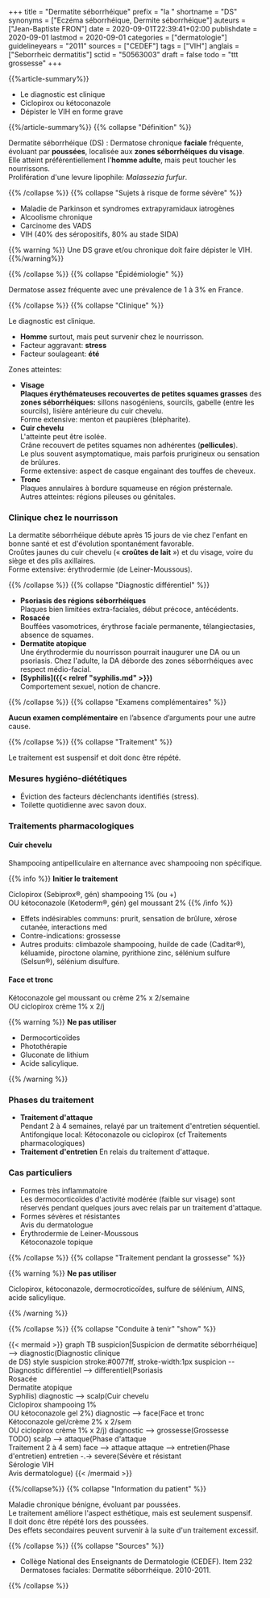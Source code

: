 +++
title = "Dermatite séborrhéique"
prefix = "la "
shortname = "DS"
synonyms = ["Eczéma séborrhéique, Dermite séborrhéique"]
auteurs = ["Jean-Baptiste FRON"]
date = 2020-09-01T22:39:41+02:00
publishdate = 2020-09-01
lastmod = 2020-09-01
categories = ["dermatologie"]
guidelineyears = "2011"
sources = ["CEDEF"]
tags = ["VIH"]
anglais = ["Seborrheic dermatitis"]
sctid = "50563003"
draft = false
todo = "ttt grossesse"
+++

{{%article-summary%}}

- Le diagnostic est clinique
- Ciclopirox ou kétoconazole
- Dépister le VIH en forme grave

{{%/article-summary%}}
{{% collapse "Définition" %}}

Dermatite séborrhéique (DS)
: Dermatose chronique **faciale** fréquente, évoluant par **poussées**, localisée aux **zones séborrhéiques du visage**.  
Elle atteint préférentiellement l'**homme adulte**, mais peut toucher les nourrissons.  
Prolifération d'une levure lipophile: *Malassezia furfur*.

{{% /collapse %}}
{{% collapse "Sujets à risque de forme sévère" %}}

- Maladie de Parkinson et syndromes extrapyramidaux iatrogènes
- Alcoolisme chronique
- Carcinome des VADS
- VIH (40% des séropositifs, 80% au stade SIDA)

{{% warning %}}
Une DS grave et/ou chronique doit faire dépister le VIH.
{{%/warning%}}

{{% /collapse %}}
{{% collapse "Épidémiologie" %}}

Dermatose assez fréquente avec une prévalence de 1 à 3% en France.

{{% /collapse %}}
{{% collapse "Clinique" %}}

Le diagnostic est clinique.

- **Homme** surtout, mais peut survenir chez le nourrisson.
- Facteur aggravant: **stress**
- Facteur soulageant: **été**

Zones atteintes:

- **Visage**  
**Plaques érythémateuses recouvertes de petites squames grasses** des **zones séborrhéiques:** sillons nasogéniens, sourcils, gabelle (entre les sourcils), lisière antérieure du cuir chevelu.  
Forme extensive: menton et paupières (blépharite).  
- **Cuir chevelu**  
L'atteinte peut être isolée.  
Crâne recouvert de petites squames non adhérentes (**pellicules**).  
Le plus souvent asymptomatique, mais parfois prurigineux ou sensation de brûlures.  
Forme extensive: aspect de casque engainant des touffes de cheveux.  
- **Tronc**  
Plaques annulaires à bordure squameuse en région présternale.  
Autres atteintes: régions pileuses ou génitales.

### Clinique chez le nourrisson

La dermatite séborrhéique débute après 15 jours de vie chez l'enfant en bonne santé et est d'évolution spontanément favorable.  
Croûtes jaunes du cuir chevelu (« **croûtes de lait** ») et du visage, voire du siège et des plis axillaires.  
Forme extensive: érythrodermie (de Leiner-Moussous).

{{% /collapse %}}
{{% collapse "Diagnostic différentiel" %}}

- **Psoriasis des régions séborrhéiques**  
Plaques bien limitées extra-faciales, début précoce, antécédents.
- **Rosacée**  
Bouffées vasomotrices, érythrose faciale permanente, télangiectasies, absence de squames.
- **Dermatite atopique**  
Une érythrodermie du nourrisson pourrait inaugurer une DA ou un psoriasis. Chez l'adulte, la DA déborde des zones séborrhéiques avec respect médio-facial.
- **[Syphilis]({{< relref "syphilis.md" >}})**  
Comportement sexuel, notion de chancre.

{{% /collapse %}}
{{% collapse "Examens complémentaires" %}}

**Aucun examen complémentaire** en l’absence d’arguments pour une autre cause.

{{% /collapse %}}
{{% collapse "Traitement" %}}

Le traitement est suspensif et doit donc être répété.

### Mesures hygiéno-diététiques

- Éviction des facteurs déclenchants identifiés (stress).
- Toilette quotidienne avec savon doux.

### Traitements pharmacologiques

#### Cuir chevelu

Shampooing antipelliculaire en alternance avec shampooing non spécifique.

{{% info %}}
**Initier le traitement**

Ciclopirox (Sebiprox®, gén) shampooing 1% (ou +)  
OU kétoconazole (Ketoderm®, gén) gel moussant 2%
{{% /info %}}

- Effets indésirables communs: prurit, sensation de brûlure, xérose cutanée, interactions med
- Contre-indications: grossesse
- Autres produits: climbazole shampooing, huilde de cade (Caditar®), kéluamide, piroctone olamine, pyrithione zinc, sélénium sulfure (Selsun®), sélénium disulfure.

#### Face et tronc

Kétoconazole gel moussant ou crème 2% x 2/semaine  
OU ciclopirox crème 1% x 2/j

{{% warning %}}
**Ne pas utiliser**

- Dermocorticoïdes
- Photothérapie
- Gluconate de lithium
- Acide salicylique.

{{% /warning %}}

### Phases du traitement

- **Traitement d'attaque**  
Pendant 2 à 4 semaines, relayé par un traitement d'entretien séquentiel.  
Antifongique local: Kétoconazole ou ciclopirox (cf Traitements pharmacologiques)
- **Traitement d'entretien**
En relais du traitement d'attaque.

### Cas particuliers

- Formes très inflammatoire  
Les dermocorticoïdes d'activité modérée (faible sur visage) sont réservés pendant quelques jours avec relais par un traitement d'attaque.
- Formes sévères et résistantes  
Avis du dermatologue
- Érythrodermie de Leiner-Moussous  
Kétoconazole topique

{{% /collapse %}}
{{% collapse "Traitement pendant la grossesse" %}}

{{% warning %}}
**Ne pas utiliser**

Ciclopirox, kétoconazole, dermocroticoïdes, sulfure de sélénium, AINS, acide salicylique.

{{% /warning %}}

{{% /collapse %}}
{{% collapse "Conduite à tenir" "show" %}}

{{< mermaid >}}
graph TB
  suspicion[Suspicion de dermatite séborrhéique] --> diagnostic(Diagnostic clinique<br>de DS)
  style suspicion stroke:#0077ff, stroke-width:1px
  suspicion -- Diagnostic différentiel --> differentiel(Psoriasis<br>Rosacée<br>Dermatite atopique<br>Syphilis)
  diagnostic --> scalp(Cuir chevelu<br>Ciclopirox shampooing 1%<br>OU kétoconazole gel 2%)
  diagnostic --> face(Face et tronc<br>Kétoconazole gel/crème 2% x 2/sem<br>OU ciclopirox crème 1% x 2/j)
  diagnostic --> grossesse(Grossesse<br>TODO)
  scalp --> attaque(Phase d'attaque<br>Traitement 2 à 4 sem)
  face --> attaque
  attaque --> entretien(Phase d'entretien)
  entretien -.-> severe(Sévère et résistant<br>Sérologie VIH<br>Avis dermatologue)
{{< /mermaid >}}

{{%/collapse%}}
{{% collapse "Information du patient" %}}

Maladie chronique bénigne, évoluant par poussées.  
Le traitement améliore l'aspect esthétique, mais est seulement suspensif.  
Il doit donc être répété lors des poussées.  
Des effets secondaires peuvent survenir à la suite d'un traitement excessif.

{{% /collapse %}}
{{% collapse "Sources" %}}

- Collège National des Enseignants de Dermatologie (CEDEF). Item 232 Dermatoses faciales: Dermatite séborrhéique. 2010-2011.

{{% /collapse %}}
